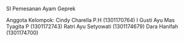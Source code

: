 SI Pemesanan Ayam Geprek

Anggota Kelompok:
Cindy Charella P.H (1301170764)
I Gusti Ayu Mas Tyagita P (1301172743)
Ratri Ayu Setyowati (1301174679)
Dara Hanifah (1301174700)
